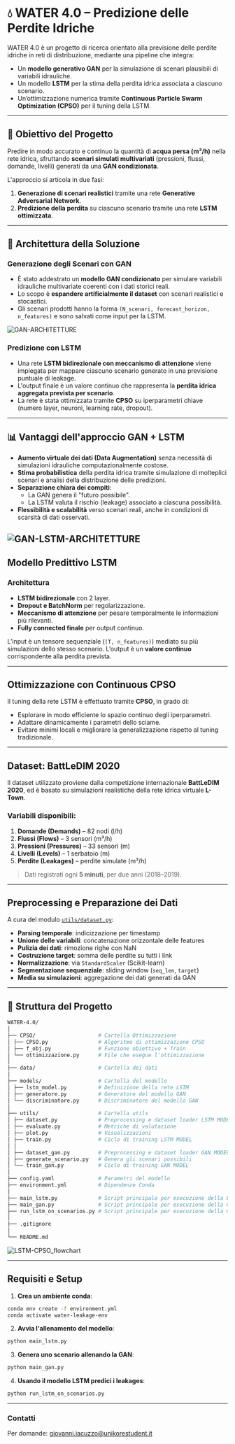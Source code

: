 # 💧 WATER 4.0 – Predizione delle Perdite Idriche

WATER 4.0 è un progetto di ricerca orientato alla previsione delle perdite idriche in reti di distribuzione, mediante una pipeline che integra:

- Un **modello generativo GAN** per la simulazione di scenari plausibili di variabili idrauliche.
- Un modello **LSTM** per la stima della perdita idrica associata a ciascuno scenario.
- Un’ottimizzazione numerica tramite **Continuous Particle Swarm Optimization (CPSO)** per il tuning della LSTM.

---

## 📌 Obiettivo del Progetto

Predire in modo accurato e continuo la quantità di **acqua persa (m³/h)** nella rete idrica, sfruttando **scenari simulati multivariati** (pressioni, flussi, domande, livelli) generati da una **GAN condizionata**.

L'approccio si articola in due fasi:

1. **Generazione di scenari realistici** tramite una rete **Generative Adversarial Network**.
2. **Predizione della perdita** su ciascuno scenario tramite una rete **LSTM ottimizzata**.

---

## 🧠 Architettura della Soluzione

### Generazione degli Scenari con GAN

- È stato addestrato un **modello GAN condizionato** per simulare variabili idrauliche multivariate coerenti con i dati storici reali.
- Lo scopo è **espandere artificialmente il dataset** con scenari realistici e stocastici.
- Gli scenari prodotti hanno la forma `(N_scenari, forecast_horizon, n_features)` e sono salvati come input per la LSTM.

![GAN-ARCHITETTURE](GAN_MODEL.png)

### Predizione con LSTM

- Una rete **LSTM bidirezionale con meccanismo di attenzione** viene impiegata per mappare ciascuno scenario generato in una previsione puntuale di leakage.
- L'output finale è un valore continuo che rappresenta la **perdita idrica aggregata prevista per scenario**.
- La rete è stata ottimizzata tramite **CPSO** su iperparametri chiave (numero layer, neuroni, learning rate, dropout).

---

## 📊 Vantaggi dell'approccio GAN + LSTM

- **Aumento virtuale dei dati (Data Augmentation)** senza necessità di simulazioni idrauliche computazionalmente costose.
- **Stima probabilistica** della perdita idrica tramite simulazione di molteplici scenari e analisi della distribuzione delle predizioni.
- **Separazione chiara dei compiti**:
  - La GAN genera il "futuro possibile".
  - La LSTM valuta il rischio (leakage) associato a ciascuna possibilità.
- **Flessibilità e scalabilità** verso scenari reali, anche in condizioni di scarsità di dati osservati.

![GAN-LSTM-ARCHITETTURE](GAN-LSTM-CPSO.png)
---

## Modello Predittivo LSTM

### Architettura

- **LSTM bidirezionale** con 2 layer.
- **Dropout e BatchNorm** per regolarizzazione.
- **Meccanismo di attenzione** per pesare temporalmente le informazioni più rilevanti.
- **Fully connected finale** per output continuo.

L’input è un tensore sequenziale (`(T, n_features)`) mediato su più simulazioni dello stesso scenario. L’output è un **valore continuo** corrispondente alla perdita prevista.

---

## Ottimizzazione con Continuous CPSO

Il tuning della rete LSTM è effettuato tramite **CPSO**, in grado di:

- Esplorare in modo efficiente lo spazio continuo degli iperparametri.
- Adattare dinamicamente i parametri dello sciame.
- Evitare minimi locali e migliorare la generalizzazione rispetto al tuning tradizionale.

---

## Dataset: BattLeDIM 2020

Il dataset utilizzato proviene dalla competizione internazionale **BattLeDIM 2020**, ed è basato su simulazioni realistiche della rete idrica virtuale **L-Town**.

### Variabili disponibili:

1. **Domande (Demands)** – 82 nodi (l/h)
2. **Flussi (Flows)** – 3 sensori (m³/h)
3. **Pressioni (Pressures)** – 33 sensori (m)
4. **Livelli (Levels)** – 1 serbatoio (m)
5. **Perdite (Leakages)** – perdite simulate (m³/h)

> Dati registrati ogni **5 minuti**, per due anni (2018–2019).

---

## Preprocessing e Preparazione dei Dati

A cura del modulo [`utils/dataset.py`](utils/dataset.py):

- **Parsing temporale**: indicizzazione per timestamp
- **Unione delle variabili**: concatenazione orizzontale delle features
- **Pulizia dei dati**: rimozione righe con NaN
- **Costruzione target**: somma delle perdite su tutti i link
- **Normalizzazione**: via `StandardScaler` (Scikit-learn)
- **Segmentazione sequenziale**: sliding window (`seq_len`, `target`)
- **Media su simulazioni**: aggregazione dei dati generati da GAN

---

## 📁 Struttura del Progetto

```bash
WATER-4.0/
│
├── CPSO/                    # Cartella Ottimizzazione
│ ├── CPSO.py                # Algoritmo di ottimizzazione CPSO
│ ├── f_obj.py               # Funzione obiettivo + Train
│ └── ottimizzazione.py      # File che esegue l'ottimizzazione
│
├── data/                    # Cartella dei dati
│
├── models/                  # Cartella del modello 
│ ├── lstm_model.py          # Definizione della rete LSTM
│ ├── generatore.py          # Generatore del modello GAN
│ └── discriminatore.py      # Discriminatore del modello GAN
│
├── utils/                   # Cartella utils
│ ├── dataset.py             # Preprocessing e dataset loader LSTM MODEL
│ ├── evaluate.py            # Metriche di valutazione
│ ├── plot.py                # Visualizzazioni
│ ├── train.py               # Ciclo di training LSTM MODEL
│ │
│ ├── dataset_gan.py         # Preprocessing e dataset loader GAN MODEL
│ ├── generate_scenario.py   # Genera gli scenari possibili
│ └── train_gan.py           # Ciclo di training GAN MODEL 
│
├── config.yaml              # Parametri del modello
├── environment.yml          # Dipendenze Conda
│
├── main_lstm.py             # Script principale per esecuzione della LSTM
├── main_gan.py              # Script principale per esecuzione della GAN
├── run_lstm_on_scenarios.py # Script principale per esecuzione della GAN
│
├── .gitignore
│
└── README.md
```

![LSTM-CPSO_flowchart](LSTM-CPSO-MODEL.png)

---

## Requisiti e Setup

1. **Crea un ambiente conda**:

```bash
conda env create -f environment.yml
conda activate water-leakage-env
```

2. **Avvia l'allenamento del modello**:
```bash
python main_lstm.py
```

3. **Genera uno scenario allenando la GAN**:
```bash
python main_gan.py
```

4. **Usando il modello LSTM predici i leakages**:
```bash
python run_lstm_on_scenarios.py
```
---

### Contatti
Per domande: [giovanni.iacuzzo@unikorestudent.it](mailto:giovanni.iacuzzo@unikorestudent.it)
